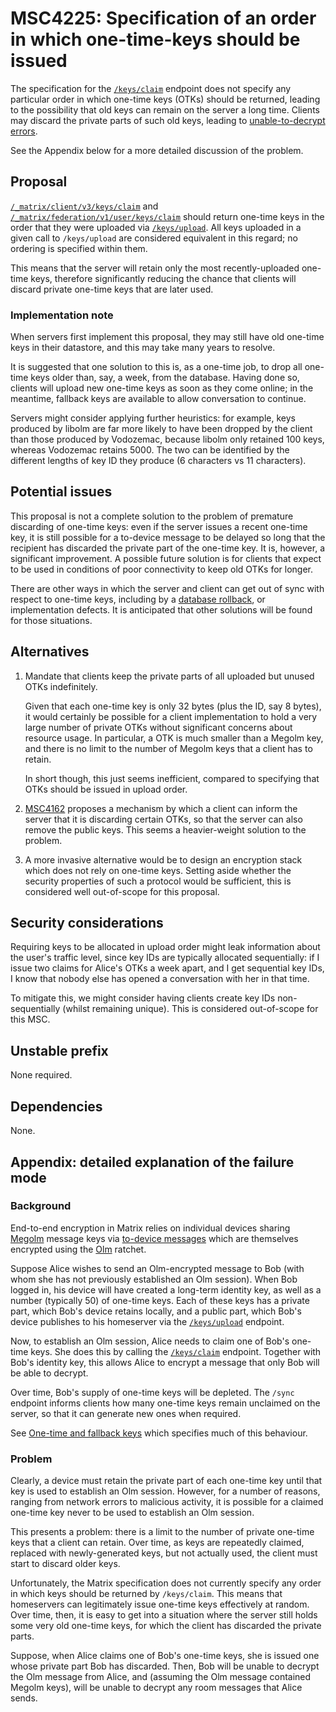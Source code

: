 # MSC4225: Specification of an order in which one-time-keys should be issued

The specification for the
[`/keys/claim`](https://spec.matrix.org/v1.12/client-server-api/#post_matrixclientv3keysclaim)
endpoint does not specify any particular order in which one-time keys (OTKs)
should be returned, leading to the possibility that old keys can remain on the
server a long time. Clients may discard the private parts of such old keys,
leading to [unable-to-decrypt
errors](https://github.com/element-hq/element-meta/issues/2356).

See the Appendix below for a more detailed discussion of the problem.

## Proposal

[`/_matrix/client/v3/keys/claim`](https://spec.matrix.org/v1.12/client-server-api/#post_matrixclientv3keysclaim)
and [`/_matrix/federation/v1/user/keys/claim`](https://spec.matrix.org/v1.12/server-server-api/#post_matrixfederationv1userkeysclaim)
should return one-time keys in the order that they were uploaded via
[`/keys/upload`](https://spec.matrix.org/v1.12/client-server-api/#post_matrixclientv3keysupload). All
keys uploaded in a given call to `/keys/upload` are considered equivalent in
this regard; no ordering is specified within them.

This means that the server will retain only the most recently-uploaded one-time
keys, therefore significantly reducing the chance that clients will discard
private one-time keys that are later used.

### Implementation note

When servers first implement this proposal, they may still have old one-time
keys in their datastore, and this may take many years to resolve.

It is suggested that one solution to this is, as a one-time job, to drop all
one-time keys older than, say, a week, from the database. Having done so,
clients will upload new one-time keys as soon as they come online; in the
meantime, fallback keys are available to allow conversation to continue.

Servers might consider applying further heuristics: for example, keys produced
by libolm are far more likely to have been dropped by the client than those
produced by Vodozemac, because libolm only retained 100 keys, whereas Vodozemac
retains 5000. The two can be identified by the different lengths of key ID they
produce (6 characters vs 11 characters).

## Potential issues

This proposal is not a complete solution to the problem of premature discarding
of one-time keys: even if the server issues a recent one-time key, it is still
possible for a to-device message to be delayed so long that the recipient has
discarded the private part of the one-time key. It is, however, a significant
improvement. A possible future solution is for clients that expect to be used
in conditions of poor connectivity to keep old OTKs for longer.

There are other ways in which the server and client can get out of sync with
respect to one-time keys, including by a [database
rollback](https://github.com/element-hq/element-meta/issues/2155), or
implementation defects. It is anticipated that other solutions will be found
for those situations.

## Alternatives

1. Mandate that clients keep the private parts of all uploaded but unused OTKs
   indefinitely.

   Given that each one-time key is only 32 bytes (plus the ID, say 8 bytes), it
   would certainly be possible for a client implementation to hold a very large
   number of private OTKs without significant concerns about resource usage. In
   particular, a OTK is much smaller than a Megolm key, and there is no limit
   to the number of Megolm keys that a client has to retain.

   In short though, this just seems inefficient, compared to specifying that
   OTKs should be issued in upload order.

2. [MSC4162](https://github.com/matrix-org/matrix-spec-proposals/pull/4162)
   proposes a mechanism by which a client can inform the server that it is
   discarding certain OTKs, so that the server can also remove the public
   keys. This seems a heavier-weight solution to the problem.

3. A more invasive alternative would be to design an encryption stack which
   does not rely on one-time keys. Setting aside whether the security
   properties of such a protocol would be sufficient, this is considered well
   out-of-scope for this proposal.

## Security considerations

Requiring keys to be allocated in upload order might leak information about the
user's traffic level, since key IDs are typically allocated sequentially: if I
issue two claims for Alice's OTKs a week apart, and I get sequential key IDs, I
know that nobody else has opened a conversation with her in that time.

To mitigate this, we might consider having clients create key IDs
non-sequentially (whilst remaining unique). This is considered out-of-scope for
this MSC.

## Unstable prefix

None required.

## Dependencies

None.

## Appendix: detailed explanation of the failure mode

### Background

End-to-end encryption in Matrix relies on individual devices sharing
[Megolm](https://gitlab.matrix.org/matrix-org/olm/blob/master/docs/megolm.md)
message keys via [to-device
messages](https://spec.matrix.org/v1.12/client-server-api/#send-to-device-messaging)
which are themselves encrypted using the
[Olm](https://gitlab.matrix.org/matrix-org/olm/blob/master/docs/olm.md)
ratchet.

Suppose Alice wishes to send an Olm-encrypted message to Bob (with whom she
has not previously established an Olm session). When Bob logged in, his device
will have created a long-term identity key, as well as a number (typically 50)
of one-time keys. Each of these keys has a private part, which Bob's device
retains locally, and a public part, which Bob's device publishes to his
homeserver via the
[`/keys/upload`](https://spec.matrix.org/v1.12/client-server-api/#post_matrixclientv3keysupload) endpoint.

Now, to establish an Olm session, Alice needs to claim one of Bob's one-time
keys. She does this by calling the
[`/keys/claim`](https://spec.matrix.org/v1.12/client-server-api/#post_matrixclientv3keysclaim)
endpoint. Together with Bob's identity key, this allows Alice to encrypt a
message that only Bob will be able to decrypt.

Over time, Bob's supply of one-time keys will be depleted. The `/sync` endpoint
informs clients how many one-time keys remain unclaimed on the server, so that
it can generate new ones when required.

See [One-time and fallback
keys](https://spec.matrix.org/v1.12/client-server-api/#one-time-and-fallback-keys)
which specifies much of this behaviour.

### Problem

Clearly, a device must retain the private part of each one-time key until that
key is used to establish an Olm session. However, for a number of reasons,
ranging from network errors to malicious activity, it is possible for a claimed
one-time key never to be used to establish an Olm session.

This presents a problem: there is a limit to the number of private one-time
keys that a client can retain. Over time, as keys are repeatedly claimed,
replaced with newly-generated keys, but not actually used, the client must
start to discard older keys.

Unfortunately, the Matrix specification does not currently specify any order in
which keys should be returned by `/keys/claim`. This means that homeservers can
legitimately issue one-time keys effectively at random. Over time, then, it is
easy to get into a situation where the server still holds some very old
one-time keys, for which the client has discarded the private parts.

Suppose, when Alice claims one of Bob's one-time keys, she is issued one whose
private part Bob has discarded. Then, Bob will be unable to decrypt the Olm
message from Alice, and (assuming the Olm message contained Megolm keys), will
be unable to decrypt any room messages that Alice sends.
